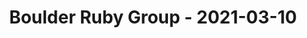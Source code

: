 ---
layout: post
title: Boulder Ruby Group - 2021-03-10
datetime: '2021-03-10T20:00:00-05:00'
name: Boulder Ruby Group
external_url: https://www.meetup.com/boulder_ruby_group/events/275346456/
online_event: true
year_month: 2021-03
---
